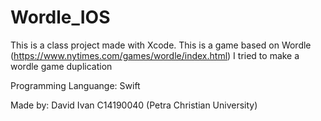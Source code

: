 # Wordle_IOS

This is a class project made with Xcode.
This is a game based on Wordle (https://www.nytimes.com/games/wordle/index.html)
I tried to make a wordle game duplication

Programming Languange:
Swift

Made by:
David Ivan C14190040 (Petra Christian University)
